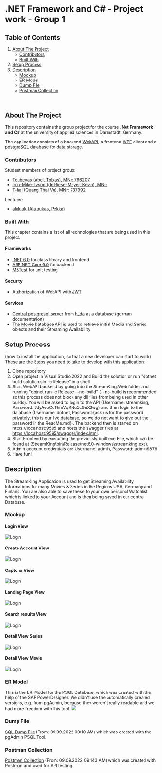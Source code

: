 # .NET Framework and C# - Project work - Group 1
## Table of Contents
<ol>
  <li>
    <a href="#about-the-project">About The Project</a>
    <ul>
      <li><a href="#contributors">Contributors</a></li>
      <li><a href="#built-with">Built With</a></li>
    </ul>
  </li>
  <li>
    <a href="#setup-process">Setup Process</a>
  </li>
  <li>
    <a href="#description">Description</a>
    <ul>
      <li><a href="#mockup">Mockup</a></li>
      <li><a href="#er-model">ER Model</a></li>
      <li><a href="#dump-file">Dump File</a></li>
      <li><a href="#postman-collection">Postman Collection</a></li>
    </ul>
  </li>
</ol>
<br/>

<!-- ABOUT THE PROJECT -->
## About The Project
This repository contains the group project for the course **.Net Framework and C#** at the university of applied sciences in Darmstadt, Germany. 

The application consists of a backend [WebAPI](https://dotnet.microsoft.com/en-us/apps/aspnet/apis), a frontend [WPF](https://docs.microsoft.com/en-us/dotnet/desktop/wpf/?view=netdesktop-6.0)  client and a [postgreSQL](https://www.postgresql.org/docs/) database for data storage. 
### Contributors
Student members of project group:
- [Toubeyas (Abel, Tobias), MNr: 766207](https://github.com/Toubeyas) 
- [Iron-Mike-Tyson (de Riese-Meyer, Kevin), MNr: <TODO>](https://github.com/Iron-Mike-Tyson) 
- [T-hai (Quang Thai Vu), MNr: 737992](https://github.com/T-hai) 

Lecturer:
- [alaluuk (Alaluukas, Pekka)](https://github.com/alaluuk)
### Built With
This chapter contains a list of all technologies that are being used in this project. 
#### Frameworks
- [.NET 6.0](https://docs.microsoft.com/en-us/dotnet/?WT.mc_id=dotnet-35129-website) for class library and frontend
- [ASP.NET Core 6.0](https://docs.microsoft.com/en-us/aspnet/core/?view=aspnetcore-6.0) for backend
- [MSTest](https://docs.microsoft.com/en-us/dotnet/core/testing/unit-testing-with-mstest) for unit testing

#### Security
- Authorization of WebAPI with [JWT](https://jwt.io/introduction)
#### Services
- [Central postgresql server](https://code.fbi.h-da.de/lab-docs/db/-/wikis/postgresql/Zentraler-PostgreSQL-Server) from [h_da](https://h-da.de/en/) as a database (german documentation)
- [The Movie Database API](https://developers.themoviedb.org/3) is used to retrieve initial Media and Series objects and their Streaming Availability
  
<!-- Setup Process -->
## Setup Process
(how to install the application, so that a new developer can start to work)
These are the Steps you need to take to develop with this application:
1. Clone repository
2. Open project in Visual Studio 2022 and Build the solution or run "dotnet build solution.sln -c Release" in a shell
3. Start WebAPI backend by going into the StreamKing.Web folder and running "dotnet run -c Release --no-build" (--no-build is recommended so this process does not block any dll files from being used in other builds). You will be asked to login to the API (Username: streamking, Password: 7dyAvoCqTkmVqKNu5c9eX3wg) and then login to the database (Username: dotnet, Password:{ask us for the password privately, this is our live database, so we do not want to give out the password in the ReadMe.md}). The backend then is started on https://localhost:9595 and hosts the swagger files at [https://localhost:9595/swagger/index.html](https://localhost:9595/swagger/index.html).
4. Start Frontend by executing the previously built exe File, which can be found at (StreamKing\bin\Release\net6.0-windows\streamking.exe). 
5. Admin account credentials are Username: admin, Password: admin9876
6. Have fun!

<!-- DESCRIPTION -->
## Description
The StreamKing Application is used to get Streaming Availability Informations for many Movies & Series in the Regions 
USA, Germany and Finland. You are also able 
to save these to your own personal Watchlist which is linked to your Account and is then being saved in our central 
Database.

### Mockup
#### Login View
![Login](Images_for_MD/Login.png)
#### Create Account View
![Login](Images_for_MD/CreateAccount.png)
#### Captcha View
![Login](Images_for_MD/Captcha.png)
#### Landing Page View
![Login](Images_for_MD/LandingPage.png)
#### Search results View
![Login](Images_for_MD/SearchResults.png)
#### Detail View Series
![Login](Images_for_MD/DetailSeries.png)
#### Detail View Movie
![Login](Images_for_MD/DetailMovie.png)

### ER Model
This is the ER-Model for the PSQL Database, which was created with the help of the SAP PowerDesigner. 
We didn't use the automatically created versions, e.g. from pgAdmin, because they weren't really readable and 
we had more freedom with this tool.
<img src="./docs/er_model.png"/>

### Dump File
[SQL Dump File](docs/StreamKingSQLDumpFile.sql) (From: 09.09.2022 00:10 AM) which was created with the pgAdmin PSQL Tool.

### Postman Collection
[Postman Collection](docs/dotnet_Project_API.postman_collection.json) (From: 09.09.2022 09:143 AM) which was created with Postman and used for API testing.
